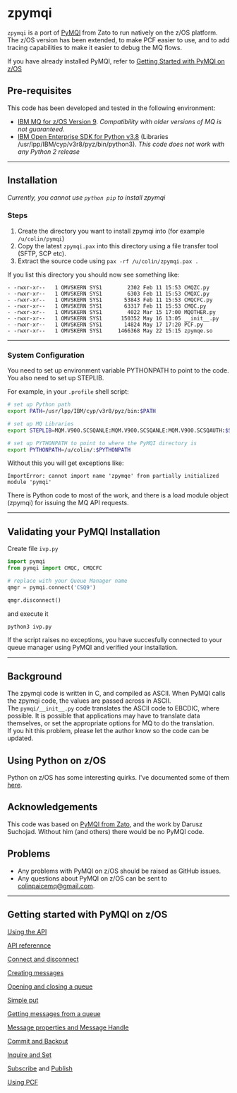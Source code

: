 # zpymqi

`zpymqi` is a port of [PyMQI](https://dsuch.github.io/pymqi/) from Zato to run natively on the z/OS platform.  The z/OS version has been extended, to make PCF easier to use, and to add tracing capabilities to make it easier to debug the MQ flows.

If you have already installed PyMQI, refer to [Getting Started with PyMQI on z/OS](#getting-started-with-pymqi-on-zos)

## Pre-requisites

This code has been developed and tested in the following environment:

- [IBM MQ for z/OS Version 9](https://www.ibm.com/uk-en/products/mq/zos). *Compatibility with older versions of MQ is not guaranteed.*
- [IBM Open Enterprise SDK for Python v3.8](https://www.ibm.com/products/open-enterprise-python-zos) (Libraries /usr/lpp/IBM/cyp/v3r8/pyz/bin/python3). *This code does not work with any Python 2 release*

----------

## Installation

*Currently, you cannot use `python pip` to install zpymqi*

### Steps

1. Create the directory you want to install zpymqi into (for example `/u/colin/pymqi`)
2. Copy the latest `zpymqi.pax` into this directory using a file transfer tool (SFTP, SCP etc).
3. Extract the source code using `pax -rf /u/colin/zpymqi.pax .`

If you list this directory you should now see something like:

```text
- -rwxr-xr--   1 OMVSKERN SYS1        2302 Feb 11 15:53 CMQZC.py                                  
- -rwxr-xr--   1 OMVSKERN SYS1        6303 Feb 11 15:53 CMQXC.py                                  
- -rwxr-xr--   1 OMVSKERN SYS1       53843 Feb 11 15:53 CMQCFC.py                                 
- -rwxr-xr--   1 OMVSKERN SYS1       63317 Feb 11 15:53 CMQC.py                                   
- -rwxr-xr--   1 OMVSKERN SYS1        4022 Mar 15 17:00 MQOTHER.py                                
- -rwxr-xr--   1 OMVSKERN SYS1      150352 May 16 13:05 __init__.py                               
- -rwxr-xr--   1 OMVSKERN SYS1       14824 May 17 17:20 PCF.py                                    
- -rwxr-xr--   1 OMVSKERN SYS1     1466368 May 22 15:15 zpymqe.so                                 
```

----------

### System Configuration

You need to set up environment variable PYTHONPATH to point to the code. You also need to set up STEPLIB.

For example, in your `.profile` shell script:

```sh
# set up Python path 
export PATH=/usr/lpp/IBM/cyp/v3r8/pyz/bin:$PATH 

# set up MQ Libraries
export STEPLIB=MQM.V900.SCSQANLE:MQM.V900.SCSQANLE:MQM.V900.SCSQAUTH:$STEPLIB 

# set up PYTHONPATH to point to where the PyMQI directory is 
export PYTHONPATH=/u/colin/:$PYTHONPATH 
```

Without this you will get exceptions like:

```text
ImportError: cannot import name 'zpymqe' from partially initialized module 'pymqi'
```

There is Python code to most of the work, and there is a load module object (zpymqi) for issuing the MQ API requests.

----------

## Validating your PyMQI Installation

Create file `ivp.py`

```py
import pymqi 
from pymqi import CMQC, CMQCFC 

# replace with your Queue Manager name
qmgr = pymqi.connect('CSQ9')

qmgr.disconnect()
```

and execute it

```sh
python3 ivp.py
```

If the script raises no exceptions, you have succesfully connected to your queue manager using PyMQI and verified your installation.

----------

## Background

The zpymqi code is written in C, and compiled as ASCII. When PyMQI calls the zpymqi code, the values are passed across in ASCII.  
The `pymqi/__init__.py` code translates the ASCII code to EBCDIC, where possible.  It is possible that applications may have to translate data themselves, or set the appropriate options for MQ to do the translation.  
If you hit this problem, please let the author know so the code can be updated.

## Using Python on z/OS

Python on z/OS has some interesting quirks.  I've documented some of them [here](https://colinpaice.blog/2022/01/04/python-on-z-os-helpful-hints/).

## Acknowledgements

This code was based on [PyMQI from Zato](https://dsuch.github.io/pymqi/), and the work by Darusz Suchojad.  Without him (and others) there would be no PyMQI code.

## Problems

- Any problems with PyMQI on z/OS should be raised as GitHub issues.
- Any questions about PyMQI on z/OS can be sent to [colinpaicemq@gmail.com](mailto:colinpaicemq@gmail.com).

----------

## Getting started with PyMQI on z/OS

[Using the API](docs/UsingApi.md)

[API referennce](docs/APIReference.md)

[Connect and disconnect](docs/ConnDisk.md)

[Creating messages](docs/Messages.md)

[Opening and closing a queue](docs/OpenClose.md)

[Simple put](docs/SimplePut.md)

[Getting messages from a queue](docs/get.md)

[Message properties and Message Handle](docs/msgprop.md)

[Commit and Backout](docs/commit.md)

[Inquire and Set](docs/inquire.md)

[Subscribe](docs/subscribe.md) and [Publish](docs/publish.md)

[Using PCF](docs/zpymqi_pcf.md)